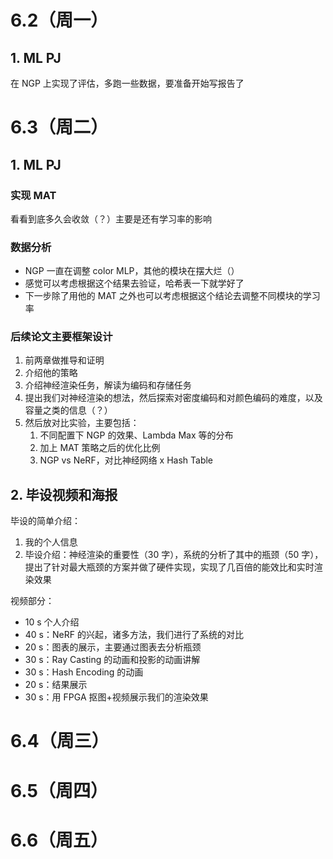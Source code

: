 # 6.2（周一）
## 1. ML PJ
在 NGP 上实现了评估，多跑一些数据，要准备开始写报告了
# 6.3（周二）
## 1. ML PJ
### 实现 MAT
看看到底多久会收敛（？）主要是还有学习率的影响
### 数据分析
- NGP 一直在调整 color MLP，其他的模块在摆大烂（）
- 感觉可以考虑根据这个结果去验证，哈希表一下就学好了
- 下一步除了用他的 MAT 之外也可以考虑根据这个结论去调整不同模块的学习率
### 后续论文主要框架设计
1. 前两章做推导和证明
2. 介绍他的策略
3. 介绍神经渲染任务，解读为编码和存储任务
4. 提出我们对神经渲染的想法，然后探索对密度编码和对颜色编码的难度，以及容量之类的信息（？）
5. 然后放对比实验，主要包括：
	1. 不同配置下 NGP 的效果、Lambda Max 等的分布
	2. 加上 MAT 策略之后的优化比例
	3. NGP vs NeRF，对比神经网络 x Hash Table

## 2. 毕设视频和海报
毕设的简单介绍：
1. 我的个人信息
2. 毕设介绍：神经渲染的重要性（30 字），系统的分析了其中的瓶颈（50 字），提出了针对最大瓶颈的方案并做了硬件实现，实现了几百倍的能效比和实时渲染效果

视频部分：
- 10 s 个人介绍
- 40 s：NeRF 的兴起，诸多方法，我们进行了系统的对比
- 20 s：图表的展示，主要通过图表去分析瓶颈
- 30 s：Ray Casting 的动画和投影的动画讲解
- 30 s：Hash Encoding 的动画
- 20 s：结果展示
- 30 s：用 FPGA 抠图+视频展示我们的渲染效果

# 6.4（周三）

# 6.5（周四）

# 6.6（周五）

